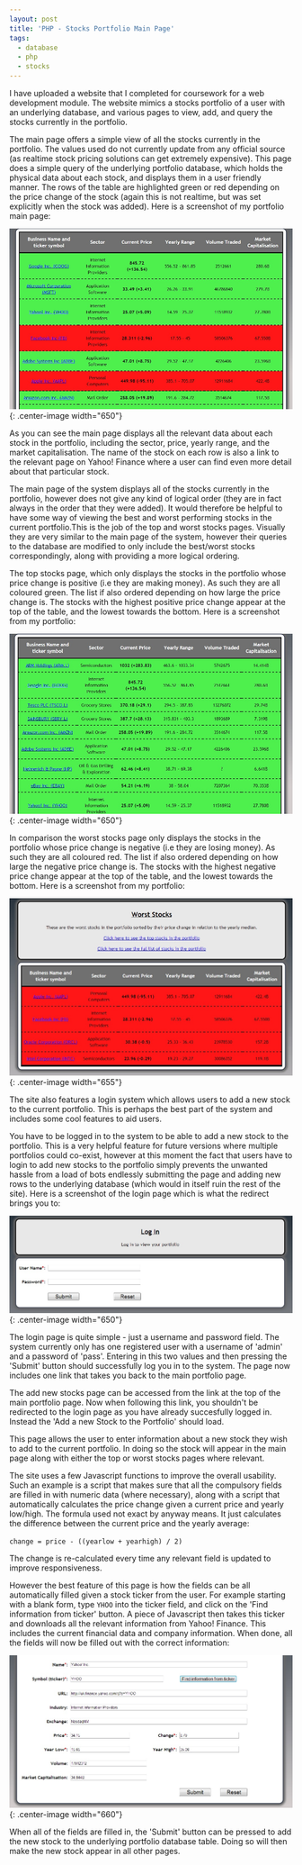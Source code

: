 ```yaml
---
layout: post
title: 'PHP - Stocks Portfolio Main Page'
tags:
  - database
  - php
  - stocks
---
```

I have uploaded a website that I completed for coursework for a web development module. The website mimics a stocks portfolio of a user with an underlying database, and various pages to view, add, and query the stocks currently in the portfolio.

The main page offers a simple view of all the stocks currently in the portfolio. The values used do not currently update from any official source (as realtime stock pricing solutions can get extremely expensive). This page does a simple query of the underlying portfolio database, which holds the physical data about each stock, and displays them in a user friendly manner. The rows of the table are highlighted green or red depending on the price change of the stock (again this is not realtime, but was set explicitly when the stock was added). Here is a screenshot of my portfolio main page:

![Stocks Portfolio Mainpage](/images/2013/stocks_portfolio_mainpage.jpg){: .center-image width="650"}

As you can see the main page displays all the relevant data about each stock in the portfolio, including the sector, price, yearly range, and the market capitalisation. The name of the stock on each row is also a link to the relevant page on Yahoo! Finance where a user can find even more detail about that particular stock.

The main page of the system displays all of the stocks currently in the portfolio, however does not give any kind of logical order (they are in fact always in the order that they were added). It would therefore be helpful to have some way of viewing the best and worst performing stocks in the current portfolio.This is the job of the top and worst stocks pages. Visually they are very similar to the main page of the system, however their queries to the database are modified to only include the best/worst stocks correspondingly, along with providing a more logical ordering.

The top stocks page, which only displays the stocks in the portfolio whose price change is positive (i.e they are making money). As such they are all coloured green. The list if also ordered depending on how large the price change is. The stocks with the highest positive price change appear at the top of the table, and the lowest towards the bottom. Here is a screenshot from my portfolio:

![Stocks Portfolio Top Stocks](/images/2013/stocks_portfolio_topstocks.jpg){: .center-image width="650"}

In comparison the worst stocks page only displays the stocks in the portfolio whose price change is negative (i.e they are losing money). As such they are all coloured red. The list if also ordered depending on how large the negative price change is. The stocks with the highest negative price change appear at the top of the table, and the lowest towards the bottom. Here is a screenshot from my portfolio:

![Stocks Portfolio Top Stocks](/images/2013/worst-stocks.jpg){: .center-image width="655"}

The site also features a login system which allows users to add a new stock to the current portfolio. This is perhaps the best part of the system and includes some cool features to aid users.

You have to be logged in to the system to be able to add a new stock to the portfolio. This is a very helpful feature for future versions where multiple portfolios could co-exist, however at this moment the fact that users have to login to add new stocks to the portfolio simply prevents the unwanted hassle from a load of bots endlessly submitting the page and adding new rows to the underlying database (which would in itself ruin the rest of the site). Here is a screenshot of the login page which is what the redirect brings you to:

![Stocks Portfolio Login Page](/images/2013/stocks_portfolio_login.jpg){: .center-image width="650"}

The login page is quite simple - just a username and password field. The system currently only has one registered user with a username of 'admin' and a password of 'pass'. Entering in this two values and then pressing the 'Submit' button should successfully log you in to the system. The page now includes one link that takes you back to the main portfolio page.

The add new stocks page can be accessed from the link at the top of the main portfolio page. Now when following this link, you shouldn't be redirected to the login page as you have already succesfully logged in. Instead the 'Add a new Stock to the Portfolio' should load.

This page allows the user to enter information about a new stock they wish to add to the current portfolio. In doing so the stock will appear in the main page along with either the top or worst stocks pages where relevant.

The site uses a few Javascript functions to improve the overall usability. Such an example is a script that makes sure that all the compulsory fields are filled in with numeric data (where necessary), along with a script that automatically calculates the price change given a current price and yearly low/high. The formula used not exact by anyway means. It just calculates the difference between the current price and the yearly average:

`change = price - ((yearlow + yearhigh) / 2)`

The change is re-calculated every time any relevant field is updated to improve responsiveness.

However the best feature of this page is how the fields can be all automatically filled given a stock ticker from the user. For example starting with a blank form, type `YHOO` into the ticker field, and click on the 'Find information from ticker' button. A piece of Javascript then takes this ticker and downloads all the relevant information from Yahoo! Finance. This includes the current financial data and company information. When done, all the fields will now be filled out with the correct information:

![Stocks Portfolio Add Stock](/images/2013/stocks_portfolio_add.jpg){: .center-image width="660"}

When all of the fields are filled in, the 'Submit' button can be pressed to add the new stock to the underlying portfolio database table. Doing so will then make the new stock appear in all other pages.
